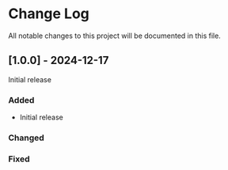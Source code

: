 # Change Log
All notable changes to this project will be documented in this file.

## [1.0.0] - 2024-12-17
 
Initial release
 
### Added

- Initial release
 
### Changed
 
### Fixed